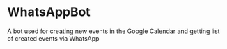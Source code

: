 # WhatsAppBot
A bot used for creating new events in the Google Calendar and getting list of created events via WhatsApp

